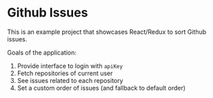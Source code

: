 # Github Issues

This is an example project that showcases React/Redux to sort Github issues.

Goals of the application:

1. Provide interface to login with `apiKey`
2. Fetch repositories of current user
3. See issues related to each repository
4. Set a custom order of issues (and fallback to default order)
